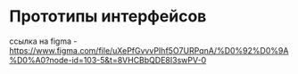 # Прототипы интерфейсов
ссылка на figma - https://www.figma.com/file/uXePfGvvvPIhf5O7URPqnA/%D0%92%D0%9A%D0%A0?node-id=103-5&t=8VHCBbQDE8I3swPV-0

